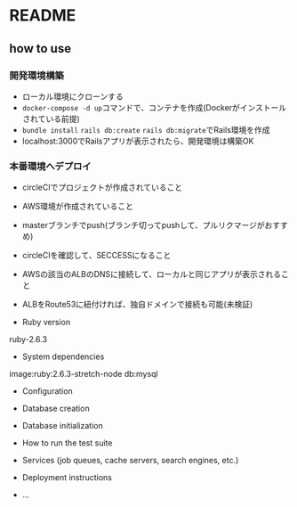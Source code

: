 # README

## how to use

### 開発環境構築

* ローカル環境にクローンする
* `docker-compose -d up`コマンドで、コンテナを作成(Dockerがインストールされている前提)
* `bundle install` `rails db:create` `rails db:migrate`でRails環境を作成
* localhost:3000でRailsアプリが表示されたら、開発環境は構築OK

### 本番環境へデプロイ

* circleCIでプロジェクトが作成されていること
* AWS環境が作成されていること
* masterブランチでpush(ブランチ切ってpushして、プルリクマージがおすすめ)
* circleCIを確認して、SECCESSになること
* AWSの該当のALBのDNSに接続して、ローカルと同じアプリが表示されること
* ALBをRoute53に紐付ければ、独自ドメインで接続も可能(未検証)

* Ruby version

ruby-2.6.3

* System dependencies

image:ruby:2.6.3-stretch-node
db:mysql

* Configuration

* Database creation

* Database initialization

* How to run the test suite

* Services (job queues, cache servers, search engines, etc.)

* Deployment instructions

* ...
